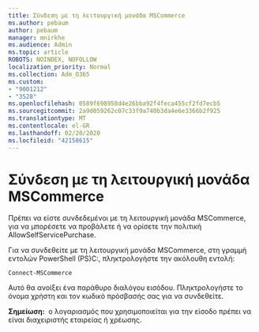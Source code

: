 ```yaml
---
title: Σύνδεση με τη λειτουργική μονάδα MSCommerce
ms.author: pebaum
author: pebaum
manager: mnirkhe
ms.audience: Admin
ms.topic: article
ROBOTS: NOINDEX, NOFOLLOW
localization_priority: Normal
ms.collection: Adm_O365
ms.custom:
- "9001212"
- "3528"
ms.openlocfilehash: 0589f698958d4e26bba92f4feca455cf2fd7ecb5
ms.sourcegitcommit: 2a9d059262c07c33f9a740b3da4e6e3366b2f925
ms.translationtype: MT
ms.contentlocale: el-GR
ms.lasthandoff: 02/20/2020
ms.locfileid: "42158615"
---
```

# <a name="connect-to-the-mscommerce-module"></a>Σύνδεση με τη λειτουργική μονάδα MSCommerce

Πρέπει να είστε συνδεδεμένοι με τη λειτουργική μονάδα MSCommerce, για να μπορέσετε να προβάλετε ή να ορίσετε την πολιτική AllowSelfServicePurchase.  

Για να συνδεθείτε με τη λειτουργική μονάδα MSCommerce, στη γραμμή εντολών PowerShell (PS\)C:, πληκτρολογήστε την ακόλουθη εντολή:

`Connect-MSCommerce`

Αυτό θα ανοίξει ένα παράθυρο διαλόγου εισόδου. Πληκτρολογήστε το όνομα χρήστη και τον κωδικό πρόσβασής σας για να συνδεθείτε.

**Σημείωση:**&nbsp;&nbsp;ο λογαριασμός που χρησιμοποιείται για την είσοδο πρέπει να είναι διαχειριστής εταιρείας ή χρέωσης.
